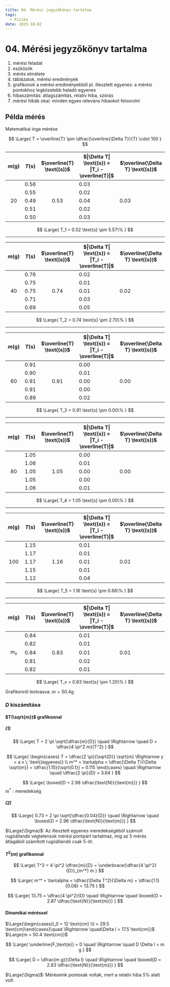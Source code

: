 ```yaml
---
title: 04. Mérési jegyzőkönyv tartalma
tags:
  - Fizika
date: 2025-10-02
---
```


# 04. Mérési jegyzőkönyv tartalma

1. mérési feladat
2. eszközök
3. mérés elmélete
4. táblázatok, mérési eredmények
5. grafikonok a mérési eredményekből
   pl. illesztett egyenes: a mérési pontokhoz legközelebb haladó egyenes
6. hibaszámítás: átlagszámítás, relatív hiba, szórás
7. mérési hibák okai: minden egyes releváns hibaokot felsorolni

## Példa mérés

Matematikai inga mérése

$$
\Large{
T = \overline{T} \pm \dfrac{\overline{\Delta T}}{T} \cdot 100
}
$$

| $m \text{(g)}$ | $T \text{(s)}$ | $\overline{T} \text{(s)}$ | $\|\Delta T\| \text{(s)} = \|T_i - \overline{T}\|$ | $\overline{\Delta T} \text{(s)}$ |
|:--------------:|:--------------:|:-------------------------:| -------------------------------------------------- | -------------------------------- |
|                |      0.56      |                           | 0.03                                               |                                  |
|                |      0.55      |                           | 0.02                                               |                                  |
|       20       |      0.49      |           0.53            | 0.04                                               | 0.03                             |
|                |      0.51      |                           | 0.02                                               |                                  |
|                |      0.50      |                           | 0.03                                               |                                  |
<!-- TBLFM: @4$3=mean(@I$2..@5$2);%.2f -->
<!-- TBLFM: @I$4..@>$4=if(($-2-@4$3)<0, (-1*($-2-@4$3)), ($-2-@4$3));%.2f -->
<!-- TBLFM: @4$5=mean(@I$4..@5$4);%.2f -->

$$
\Large{
T_1 = 0.52 \text{s} \pm 5.57\%
}
$$

---

| $m \text{(g)}$ | $T \text{(s)}$ | $\overline{T} \text{(s)}$ | $\|\Delta T\| \text{(s)} = \|T_i - \overline{T}\|$ | $\overline{\Delta T} \text{(s)}$ |
|:--------------:|:--------------:|:-------------------------:| -------------------------------------------------- | -------------------------------- |
|                |      0.76      |                           | 0.02                                               |                                  |
|                |      0.75      |                           | 0.01                                               |                                  |
|       40       |      0.75      |           0.74            | 0.01                                               | 0.02                             |
|                |      0.71      |                           | 0.03                                               |                                  |
|                |      0.69      |                           | 0.05                                               |                                  |
<!-- TBLFM: @4$3=mean(@I$2..@5$2);%.2f -->
<!-- TBLFM: @I$4..@>$4=if(($-2-@4$3)<0, (-1*($-2-@4$3)), ($-2-@4$3));%.2f -->
<!-- TBLFM: @4$5=mean(@I$4..@5$4);%.2f -->

$$
\Large{
T_2 = 0.74 \text{s} \pm 2.70\%
}
$$

---

| $m \text{(g)}$ | $T \text{(s)}$ | $\overline{T} \text{(s)}$ | $\|\Delta T\| \text{(s)} = \|T_i - \overline{T}\|$ | $\overline{\Delta T} \text{(s)}$ |
|:--------------:|:--------------:|:-------------------------:| -------------------------------------------------- | -------------------------------- |
|                |      0.91      |                           | 0.00                                               |                                  |
|                |      0.90      |                           | 0.01                                               |                                  |
|       60       |      0.91      |           0.91            | 0.00                                               | 0.00                             |
|                |      0.91      |                           | 0.00                                               |                                  |
|                |      0.89      |                           | 0.02                                               |                                  |
<!-- TBLFM: @4$3=mean(@I$2..@5$2);%.2f -->
<!-- TBLFM: @I$4..@>$4=if(($-2-@4$3)<0, (-1*($-2-@4$3)), ($-2-@4$3));%.2f -->
<!-- TBLFM: @4$5=mean(@I$4..@5$4);%.2f -->

$$
\Large{
T_3 = 0.91 \text{s} \pm 0.00\%
}
$$

---

| $m \text{(g)}$ | $T \text{(s)}$ | $\overline{T} \text{(s)}$ | $\|\Delta T\| \text{(s)} = \|T_i - \overline{T}\|$ | $\overline{\Delta T} \text{(s)}$ |
|:--------------:|:--------------:|:-------------------------:| -------------------------------------------------- | -------------------------------- |
|                |      1.05      |                           | 0.00                                               |                                  |
|                |      1.06      |                           | 0.01                                               |                                  |
|       80       |      1.05      |           1.05            | 0.00                                               | 0.00                             |
|                |      1.05      |                           | 0.00                                               |                                  |
|                |      1.06      |                           | 0.01                                               |                                  |
<!-- TBLFM: @4$3=mean(@I$2..@5$2);%.2f -->
<!-- TBLFM: @I$4..@>$4=if(($-2-@4$3)<0, (-1*($-2-@4$3)), ($-2-@4$3));%.2f -->
<!-- TBLFM: @4$5=mean(@I$4..@5$4);%.2f -->

$$
\Large{
T_4 = 1.05 \text{s} \pm 0.00\%
}
$$

---

| $m \text{(g)}$ | $T \text{(s)}$ | $\overline{T} \text{(s)}$ | $\|\Delta T\| \text{(s)} = \|T_i - \overline{T}\|$ | $\overline{\Delta T} \text{(s)}$ |
|:--------------:|:--------------:|:-------------------------:| -------------------------------------------------- | -------------------------------- |
|                |      1.15      |                           | 0.01                                               |                                  |
|                |      1.17      |                           | 0.01                                               |                                  |
|      100       |      1.17      |           1.16            | 0.01                                               | 0.01                             |
|                |      1.15      |                           | 0.01                                               |                                  |
|                |      1.12      |                           | 0.04                                               |                                  |
<!-- TBLFM: @4$3=mean(@I$2..@5$2);%.2f -->
<!-- TBLFM: @I$4..@>$4=if(($-2-@4$3)<0, (-1*($-2-@4$3)), ($-2-@4$3));%.2f -->
<!-- TBLFM: @4$5=mean(@I$4..@5$4);%.2f -->

$$
\Large{
T_5 = 1.16 \text{s} \pm 0.86\%
}
$$

---

| $m \text{(g)}$ | $T \text{(s)}$ | $\overline{T} \text{(s)}$ | $\|\Delta T\| \text{(s)} = \|T_i - \overline{T}\|$ | $\overline{\Delta T} \text{(s)}$ |
|:--------------:|:--------------:|:-------------------------:| -------------------------------------------------- | -------------------------------- |
|                |      0.84      |                           | 0.01                                               |                                  |
|                |      0.82      |                           | 0.01                                               |                                  |
|     $m_x$      |      0.84      |           0.83            | 0.01                                               | 0.01                             |
|                |      0.81      |                           | 0.02                                               |                                  |
|                |      0.82      |                           | 0.01                                               |                                  |
<!-- TBLFM: @4$3=mean(@I$2..@5$2);%.2f -->
<!-- TBLFM: @I$4..@>$4=if(($-2-@4$3)<0, (-1*($-2-@4$3)), ($-2-@4$3));%.2f -->
<!-- TBLFM: @4$5=mean(@I$4..@5$4);%.2f -->

$$
\Large{
T_x = 0.83 \text{s} \pm 1.20\%
}
$$

Grafikonról leolvasva: $m = 50.4 \text{g}$


### $D$ kiszámítása
#### $T(\sqrt{m})$ grafikonnal

##### (1)

$$
\Large{
T = 2 \pi \sqrt{\dfrac{m}{D}} \quad \Rightarrow \quad D = \dfrac{4 \pi^2 m}{T^2}
}
$$

$$
\Large{
\begin{cases}
T = \dfrac{2 \pi}{\sqrt{D}} \sqrt{m} \Rightarrow y = a x \; \text{(egyenes)} \\
m^* = \tan\alpha = \dfrac{\Delta T}{\Delta \sqrt{m}} = \dfrac{1.15}{\sqrt{0.1}} = 0.115
\end{cases}
\quad \Rightarrow \quad
\dfrac{2 \pi}{D} = 3.64
}
$$

$$
\Large{
\boxed{D = 2.98 \dfrac{\text{N}}{\text{m}}}
}
$$
$m^*: \text{meredekség}$

##### (2)

$$
\Large{
0.73 = 2 \pi \sqrt{\dfrac{0.04}{D}} \quad \Rightarrow \quad \boxed{D = 2.96 \dfrac{\text{N}}{\text{m}}}
}
$$

$\Large{\Sigma}$: Az illesztett egyenes meredekségéből számolt rugóállandó végtelensok mérési pontpárt tartalmaz, míg az 5 mérés átlagából számított rugóállandó csak 5-öt.

#### $T^2(m)$ grafikonnal

$$
\Large{
T^2 = 4 \pi^2 \dfrac{m}{D} = \underbrace{\dfrac{4 \pi^2}{D}}_{m^*} m
}
$$

$$
\Large{
m^* = \tan\alpha = \dfrac{\Delta T^2}{\Delta m} = \dfrac{1.1}{0.08} = 13.75
}
$$

$$
\Large{
13.75 = \dfrac{4 \pi^2}{D} \quad \Rightarrow \quad \boxed{D = 2.87 \dfrac{\text{N}}{\text{m}}}
}
$$

#### Dinamikai méréssel

$\Large{\begin{cases}l_0 = 12 \text{cm} \\l = 29.5 \text{cm}\end{cases}\quad \Rightarrow \quad\Delta l = 17.5 \text{cm}}$
$\Large{m = 50.4 \text{cm}}$

$$
\Large{
\underline{F_\text{e}} = 0 \quad \Rightarrow \quad D \Delta l = m g
}
$$

$$
\Large{
D = \dfrac{m g}{\Delta l} \quad \Rightarrow \quad \boxed{D = 2.83 \dfrac{\text{N}}{\text{m}}}
}
$$

$\Large{\Sigma}$: Méréseink pontosak voltak, mert a relatív hiba 5% alatt volt.
